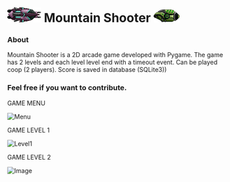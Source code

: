 ![alt text](https://raw.githubusercontent.com/stephanymarchena/MountainShooter/refs/heads/main/asset/Player2.png) Mountain Shooter ![alt text](https://raw.githubusercontent.com/stephanymarchena/MountainShooter/refs/heads/main/asset/Player1.png)
===============
 

### About

Mountain Shooter is a 2D arcade game developed with Pygame. The game has 2 levels and each level level end with a timeout event.
Can be played coop (2 players).
Score is saved in database (SQLite3))


### Feel free if you want to contribute.



GAME MENU

![Menu](https://github.com/user-attachments/assets/c9524f59-6ebd-443a-82c0-53b63eb2128f)

GAME LEVEL 1

![Level1](https://github.com/user-attachments/assets/8af63514-178d-44c9-9eb0-299e0aee0933)

GAME LEVEL 2 

![Image](https://github.com/user-attachments/assets/f6e9d018-a365-4449-b32e-685bb9f00cd2)

